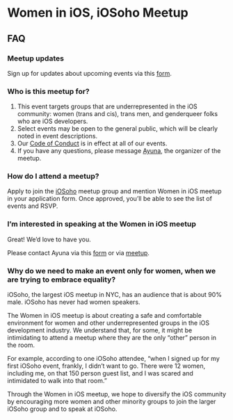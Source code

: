 # Women in iOS, iOSoho Meetup 

## FAQ 

### Meetup updates 

Sign up for updates about upcoming events via this [form](https://goo.gl/forms/jd041KA7knCCzeA23).

### Who is this meetup for? 

1. This event targets groups that are underrepresented in the iOS community: women (trans and cis), trans men, and genderqueer folks who are iOS developers. 
2. Select events may be open to the general public, which will be clearly noted in event descriptions.
2. Our [Code of Conduct](https://github.com/ayunav/WomenIniOSMeetup) is in effect at all of our events. 
3. If you have any questions, please message [Ayuna](http://www.meetup.com/iOSoho/members/136388792/), the organizer of the meetup.

### How do I attend a meetup? 

Apply to join the [iOSoho](http://www.meetup.com/iOSoho/) meetup group and mention Women in iOS meetup in your application form. Once approved, you’ll be able to see the list of events and RSVP. 

### I’m interested in speaking at the Women in iOS meetup

Great! We’d love to have you. 

Please contact Ayuna via this [form](https://goo.gl/forms/jd041KA7knCCzeA23) or via [meetup](http://www.meetup.com/iOSoho/members/136388792/). 

### Why do we need to make an event only for women, when we are trying to embrace equality?

iOSoho, the largest iOS meetup in NYC, has an audience that is about 90% male. iOSoho has never had women speakers.

The Women in iOS meetup is about creating a safe and comfortable environment for women and other underrepresented groups in the iOS development industry. We understand that, for some, it might be intimidating to attend a meetup where they are the only “other” person in the room. 

For example, according to one iOSoho attendee, “when I signed up for my first iOSoho event, frankly, I didn’t want to go. There were 12 women, including me, on that 150 person guest list, and I was scared and intimidated to walk into that room.” 

Through the Women in iOS meetup, we hope to diversify the iOS community by encouraging  more women and other minority groups to join the larger iOSoho group and to speak at iOSoho.
 

